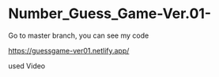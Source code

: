 # Number_Guess_Game-Ver.01-

Go to master branch, you can see my code

https://guessgame-ver01.netlify.app/

used Video
